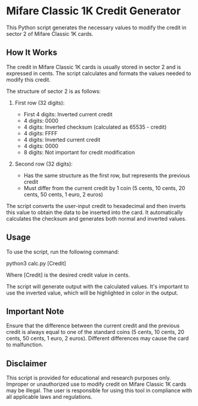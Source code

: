 # Mifare Classic 1K Credit Generator

This Python script generates the necessary values to modify the credit in sector 2 of Mifare Classic 1K cards.

## How It Works

The credit in Mifare Classic 1K cards is usually stored in sector 2 and is expressed in cents. The script calculates and formats the values needed to modify this credit.

The structure of sector 2 is as follows:

1. First row (32 digits):
   - First 4 digits: Inverted current credit
   - 4 digits: 0000
   - 4 digits: Inverted checksum (calculated as 65535 - credit)
   - 4 digits: FFFF
   - 4 digits: Inverted current credit
   - 4 digits: 0000
   - 8 digits: Not important for credit modification

2. Second row (32 digits):
   - Has the same structure as the first row, but represents the previous credit
   - Must differ from the current credit by 1 coin (5 cents, 10 cents, 20 cents, 50 cents, 1 euro, 2 euros)

The script converts the user-input credit to hexadecimal and then inverts this value to obtain the data to be inserted into the card. It automatically calculates the checksum and generates both normal and inverted values.

## Usage

To use the script, run the following command:

python3 calc.py [Credit]

Where [Credit] is the desired credit value in cents.

The script will generate output with the calculated values. It's important to use the inverted value, which will be highlighted in color in the output.

## Important Note

Ensure that the difference between the current credit and the previous credit is always equal to one of the standard coins (5 cents, 10 cents, 20 cents, 50 cents, 1 euro, 2 euros). Different differences may cause the card to malfunction.

## Disclaimer

This script is provided for educational and research purposes only. Improper or unauthorized use to modify credit on Mifare Classic 1K cards may be illegal. The user is responsible for using this tool in compliance with all applicable laws and regulations.
